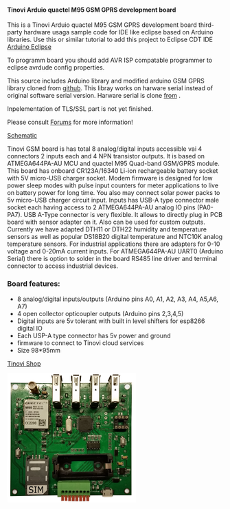 #### Tinovi Arduio quactel M95 GSM GPRS development board

This is a Tinovi Arduio quactel M95 GSM GPRS development board third-party hardware usaga sample code for IDE like eclipse based on Arduino libraries.
Use this or similar tutorial to add this project to Eclipse CDT IDE [Arduino Eclipse](http://playground.arduino.cc/Code/Eclipse)

To programm board you should add AVR ISP compatable programmer to eclipse avrdude config properties.

This source includes Arduino library and modified arduino GSM GPRS library cloned from [github](https://github.com/arduino/Arduino/tree/master/libraries/GSM). This libray works on harware serial instead of original software serial version. Harware serial is clone [from](https://github.com/SlashDevin/NeoHWSerial) .

Inpelementation of TLS/SSL part is not yet finished.

Please consult [Forums](https://tinovi.com/forum/) for more information!

[Schematic](schematic.pdf)

Tinovi GSM board is has total 8 analog/digital inputs accessible vai 4 connectors 2 inputs each and 4 NPN transistor outputs. It is based on ATMEGA644PA-AU MCU and quactel M95 Quad-band GSM/GPRS module.
This board has onboard CR123A/16340 Li-ion rechargeable battery socket with 5V micro-USB charger socket. Modem firmware is designed for low power sleep modes with pulse input counters for meter applications to live on battery power for long time. You also may connect solar power packs to 5v micro-USB charger circuit input.
Inputs has USB-A type connector male socket each having access to 2 ATMEGA644PA-AU analog IO pins (PA0-PA7). USB A-Type connector is very flexible. It allows to directly plug in PCB board with sensor adapter on it. Also can be used for custom outputs.
Currently we have adapted DTH11 or DTH22 humidity and temperature sensors as well as popular DS18B20 digital temperature and NTC10K analog temperature sensors. For industrial applications there are adapters for 0-10 voltage and 0-20mA current inputs. For ATMEGA644PA-AU UART0 (Arduino Serial) there is option to solder in the board RS485 line driver and terminal connector to access industrial devices.

### Board features:


- 8 analog/digital inputs/outputs (Arduino pins  A0, A1, A2, A3, A4, A5,A6, A7)
- 4 open collector opticoupler outputs (Arduino pins 2,3,4,5)
- Digital inputs are 5v tolerant with built in level shifters for esp8266 digital IO
- Each USP-A type connector has 5v power and ground
- firmware to connect to Tinovi cloud services
- Size 98*95mm

[Tinovi Shop](https://tinovi.com/product-category/telemetry/telemetry-devices/)

![GSM](GSM.png)

